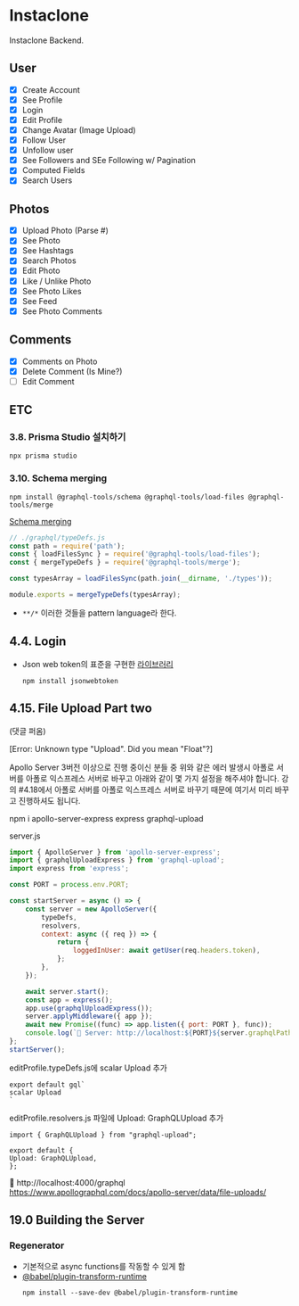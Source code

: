 # Instaclone

Instaclone Backend.

## User

-   [x] Create Account
-   [x] See Profile
-   [x] Login
-   [x] Edit Profile
-   [x] Change Avatar (Image Upload)
-   [x] Follow User
-   [x] Unfollow user
-   [x] See Followers and SEe Following w/ Pagination
-   [x] Computed Fields
-   [x] Search Users

## Photos

-   [x] Upload Photo (Parse #)
-   [x] See Photo
-   [x] See Hashtags
-   [x] Search Photos
-   [x] Edit Photo
-   [x] Like / Unlike Photo
-   [x] See Photo Likes
-   [x] See Feed
-   [x] See Photo Comments

## Comments

-   [x] Comments on Photo
-   [x] Delete Comment (Is Mine?)
-   [ ] Edit Comment

## ETC

### 3.8. Prisma Studio 설치하기

```
npx prisma studio
```

### 3.10. Schema merging

```
npm install @graphql-tools/schema @graphql-tools/load-files @graphql-tools/merge
```

[Schema merging](https://www.graphql-tools.com/docs/schema-merging)

```js
// ./graphql/typeDefs.js
const path = require('path');
const { loadFilesSync } = require('@graphql-tools/load-files');
const { mergeTypeDefs } = require('@graphql-tools/merge');

const typesArray = loadFilesSync(path.join(__dirname, './types'));

module.exports = mergeTypeDefs(typesArray);
```

-   `**/*` 이러한 것들을 pattern language라 한다.

## 4.4. Login

-   Json web token의 표준을 구현한 [라이브러리](https://www.npmjs.com/package/jsonwebtoken)
    ```
    npm install jsonwebtoken
    ```

## 4.15. File Upload Part two

(댓글 퍼옴)

[Error: Unknown type "Upload". Did you mean "Float"?]

Apollo Server 3버전 이상으로 진행 중이신 분들 중 위와 같은 에러 발생시 아폴로 서버를 아폴로 익스프레스 서버로 바꾸고 아래와 같이 몇 가지 설정을 해주셔야 합니다.
강의 #4.18에서 아폴로 서버를 아폴로 익스프레스 서버로 바꾸기 때문에 여기서 미리 바꾸고 진행하셔도 됩니다.

npm i apollo-server-express express graphql-upload

server.js

```js
import { ApolloServer } from 'apollo-server-express';
import { graphqlUploadExpress } from 'graphql-upload';
import express from 'express';

const PORT = process.env.PORT;

const startServer = async () => {
    const server = new ApolloServer({
        typeDefs,
        resolvers,
        context: async ({ req }) => {
            return {
                loggedInUser: await getUser(req.headers.token),
            };
        },
    });

    await server.start();
    const app = express();
    app.use(graphqlUploadExpress());
    server.applyMiddleware({ app });
    await new Promise((func) => app.listen({ port: PORT }, func));
    console.log(`🚀 Server: http://localhost:${PORT}${server.graphqlPath}`);
};
startServer();
```

editProfile.typeDefs.js에 scalar Upload 추가

```
export default gql`
scalar Upload
`
```

editProfile.resolvers.js 파일에 Upload: GraphQLUpload 추가

```
import { GraphQLUpload } from "graphql-upload";

export default {
Upload: GraphQLUpload,
};
```

🚀 http://localhost:4000/graphql
https://www.apollographql.com/docs/apollo-server/data/file-uploads/

## 19.0 Building the Server

### Regenerator

-   기본적으로 async functions를 작동할 수 있게 함
-   [@babel/plugin-transform-runtime](https://babeljs.io/docs/en/babel-plugin-transform-runtime)
    ```
    npm install --save-dev @babel/plugin-transform-runtime
    ```
